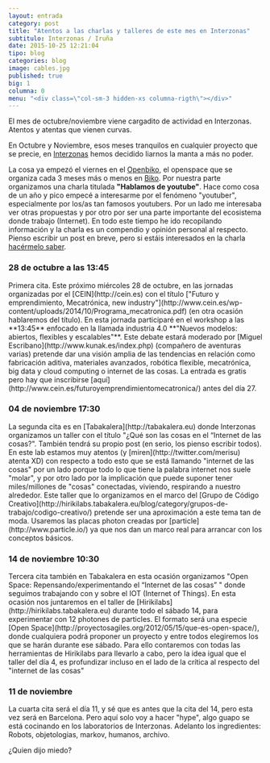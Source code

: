 ```yaml
---
layout: entrada
category: post
title: "Atentos a las charlas y talleres de este mes en Interzonas"
subtitulo: Interzonas / Iruña
date: 2015-10-25 12:21:04
tipo: blog
categories: blog
image: cables.jpg
published: true
big: 1
columna: 0
menu: "<div class=\"col-sm-3 hidden-xs columna-rigth\"></div>"
---
```



El mes de octubre/noviembre viene cargadito de actividad en Interzonas. Atentos y atentas que vienen curvas.

<!--mas-->


En Octubre y Noviembre, esos meses tranquilos en cualquier proyecto que se precie, en [Interzonas](http://interzonas.info) hemos decidido liarnos la manta a más no poder. 

La cosa ya empezó el viernes en el [Openbiko](http://www.biko2.com/open-space-biko/open-space-biko-octubre-2015), el openspace que se organiza cada 3 meses más o menos en [Biko](http://biko2.com). Por nuestra parte organizamos una charla titulada __"Hablamos de youtube"__. Hace como cosa de un año y pico empecé a interesarme por el fenómeno "youtuber", especialmente por los/as tan famosos youtubers. Por un lado me interesaba ver otras propuestas y por otro por ser una parte importante del ecosistema donde trabajo (Internet). En todo este tiempo he ido recopilando información y la charla es un compendio y opinión personal al respecto. Pienso escribir un post en breve, pero si estáis interesados en la charla [hacérmelo saber](http://twitter.com/patxangas).


<h3>28 de octubre a las 13:45</h3>
Primera cita. Este próximo miércoles 28 de octubre, en las jornadas organizadas por el [CEIN](http://cein.es) con el título ["Futuro y emprendimiento, Mecatrónica, new industry"](http://www.cein.es/wp-content/uploads/2014/10/Programa_mecatronica.pdf) (en otra ocasión hablaremos del título). En esta jornada participaré en el workshop a las **13:45** enfocado en la llamada industria 4.0 **"Nuevos modelos: abiertos, flexibles y escalables"**. Este debate estará moderado por [Miguel Escribano](http://www.kunak.es/index.php) (compañero de aventuras varias) pretende dar una visión amplia de las tendencias en relación como fabricación aditiva, materiales avanzados, robótica flexible, mecatrónica, big data y cloud computing o internet de las cosas. La entrada es gratis pero hay que inscribirse [aquí](http://www.cein.es/futuroyemprendimientomecatronica/) antes del día 27.

<h3>04 de noviembre 17:30</h3>
La segunda cita es en [Tabakalera](http://tabakalera.eu) donde Interzonas organizamos un taller con el título "¿Qué son las cosas en el “Internet de las cosas?". También tendrá su propio post (en serio, los pienso escribir todos). En este lab estamos muy atentos (y [miren](http://twitter.com/merisu) atenta XD) con respecto a todo esto que se está llamando "internet de las cosas" por un lado porque todo lo que tiene la palabra internet nos suele "molar", y por otro lado por la implicación que puede suponer tener miles/millones de "cosas" conectadas, viviendo, respirando a nuestro alrededor. Este taller que lo organizamos en el marco del [Grupo de Código Creativo](http://hirikilabs.tabakalera.eu/blog/category/grupos-de-trabajo/codigo-creativo/) pretende ser una aproximación a este tema tan de moda. Usaremos las placas photon creadas por [particle](http://www.particle.io/) ya que nos dan un marco real para arrancar con los conceptos básicos.

<h3>14 de noviembre 10:30</h3> 
Tercera cita también en Tabakalera en esta ocasión organizamos "Open Space: Repensando/experimentando el “Internet de las cosas” " donde seguimos trabajando con y sobre el IOT (Internet of Things). En esta ocasión nos juntaremos en el taller de [Hirikilabs](http://hirikilabs.tabakalera.eu) durante todo el sábado 14, para experimentar con 12 photones de particles. El formato será una especie [Open Space](http://proyectosagiles.org/2012/05/15/que-es-open-space/), donde cualquiera podrá proponer un proyecto y entre todos elegiremos los que se harán durante ese sábado. Para ello contaremos con todas las herramientas de Hirikilabs para llevarlo a cabo, pero la idea igual que el taller del día 4, es profundizar incluso en el lado de la crítica al respecto del "internet de las cosas"


<h3>11 de noviembre</h3> 
La cuarta cita será el día 11, y sé que es antes que la cita del 14, pero esta vez será en Barcelona. Pero aquí solo voy a hacer "hype", algo guapo se está cocinando en los laboratorios de Interzonas. Adelanto los ingredientes: Robots, objetologias, markov, humanos, archivo.

¿Quien dijo miedo?



